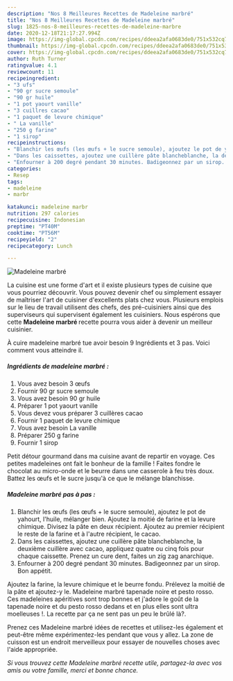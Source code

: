 ```yaml
---
description: "Nos 8 Meilleures Recettes de Madeleine marbré"
title: "Nos 8 Meilleures Recettes de Madeleine marbré"
slug: 1825-nos-8-meilleures-recettes-de-madeleine-marbre
date: 2020-12-18T21:17:27.994Z
image: https://img-global.cpcdn.com/recipes/ddeea2afa0683de0/751x532cq70/madeleine-marbre-photo-principale-de-la-recette.jpg
thumbnail: https://img-global.cpcdn.com/recipes/ddeea2afa0683de0/751x532cq70/madeleine-marbre-photo-principale-de-la-recette.jpg
cover: https://img-global.cpcdn.com/recipes/ddeea2afa0683de0/751x532cq70/madeleine-marbre-photo-principale-de-la-recette.jpg
author: Ruth Turner
ratingvalue: 4.1
reviewcount: 11
recipeingredient:
- "3 ufs"
- "90 gr sucre semoule"
- "90 gr huile"
- "1 pot yaourt vanille"
- "3 cuillres cacao"
- "1 paquet de levure chimique"
- " La vanille"
- "250 g farine"
- "1 sirop"
recipeinstructions:
- "Blanchir les œufs (les œufs + le sucre semoule), ajoutez le pot de yahourt, l&#39;huile, mélanger bien. Ajoutez la moitié de farine et la levure chimique. Divisez la pâte en deux récipient. Ajoutez au premier récipient le reste de la farine et à l&#39;autre récipient, le cacao."
- "Dans les caissettes, ajoutez une cuillère pâte blancheblanche, la deuxième cuillère avec cacao, appliquez quatre ou cinq fois pour chaque caissette. Prenez un cure dent, faites un zig zag anarchique."
- "Enfourner à 200 degré pendant 30 minutes. Badigeonnez par un sirop. Bon appétit."
categories:
- Resep
tags:
- madeleine
- marbr

katakunci: madeleine marbr 
nutrition: 297 calories
recipecuisine: Indonesian
preptime: "PT40M"
cooktime: "PT56M"
recipeyield: "2"
recipecategory: Lunch

---
```



![Madeleine marbré](https://img-global.cpcdn.com/recipes/ddeea2afa0683de0/751x532cq70/madeleine-marbre-photo-principale-de-la-recette.jpg)

La cuisine est une forme d'art et il existe plusieurs types de cuisine que vous pourriez découvrir. Vous pouvez devenir chef ou simplement essayer de maîtriser l'art de cuisiner d'excellents plats chez vous. Plusieurs emplois sur le lieu de travail utilisent des chefs, des pré-cuisiniers ainsi que des superviseurs qui supervisent également les cuisiniers. Nous espérons que cette <strong> Madeleine marbré </strong> recette pourra vous aider à devenir un meilleur cuisinier.

<!--inarticleads1-->

À cuire madeleine marbré tue avoir besoin 9 Ingrédients et 3 pas. Voici comment vous atteindre il.

##### Ingrédients de madeleine marbré :

1. Vous avez besoin 3 œufs
1. Fournir 90 gr sucre semoule
1. Vous avez besoin 90 gr huile
1. Préparer 1 pot yaourt vanille
1. Vous devez vous préparer 3 cuillères cacao
1. Fournir 1 paquet de levure chimique
1. Vous avez besoin  La vanille
1. Préparer 250 g farine
1. Fournir 1 sirop


Petit détour gourmand dans ma cuisine avant de repartir en voyage. Ces petites madeleines ont fait le bonheur de la famille ! Faites fondre le chocolat au micro-onde et le beurre dans une casserole à feu très doux. Battez les œufs et le sucre jusqu&#39;à ce que le mélange blanchisse. 

<!--inarticleads2-->

##### Madeleine marbré pas à pas :

1. Blanchir les œufs (les œufs + le sucre semoule), ajoutez le pot de yahourt, l&#39;huile, mélanger bien. Ajoutez la moitié de farine et la levure chimique. Divisez la pâte en deux récipient. Ajoutez au premier récipient le reste de la farine et à l&#39;autre récipient, le cacao.
1. Dans les caissettes, ajoutez une cuillère pâte blancheblanche, la deuxième cuillère avec cacao, appliquez quatre ou cinq fois pour chaque caissette. Prenez un cure dent, faites un zig zag anarchique.
1. Enfourner à 200 degré pendant 30 minutes. Badigeonnez par un sirop. Bon appétit.


Ajoutez la farine, la levure chimique et le beurre fondu. Prélevez la moitié de la pâte et ajoutez-y le. Madeleine marbré tapenade noire et pesto rosso. Ces madeleines apéritives sont trop bonnes et j&#39;adore le goût de la tapenade noire et du pesto rosso dedans et en plus elles sont ultra moelleuses !. La recette par ça ne sent pas un peu le brûlé là?. 

<!--inarticleads1-->

<p>
Prenez ces Madeleine marbré idées de recettes et utilisez-les également et peut-être même expérimentez-les pendant que vous y allez. La zone de cuisson est un endroit merveilleux pour essayer de nouvelles choses avec l'aide appropriée.
</p>

<p>
<i>Si vous trouvez cette Madeleine marbré recette utile, partagez-la avec vos amis ou votre famille, merci et bonne chance.</i>
</p>
